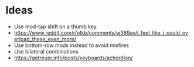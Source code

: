# Ideas

* Use mod-tap shift on a thumb key.
* https://www.reddit.com/r/olkb/comments/w389av/i_feel_like_i_could_overload_these_even_more/ 
* Use bottom-row mods instead to avoid misfires
* Use bilateral combinations
* https://getreuer.info/posts/keyboards/achordion/
